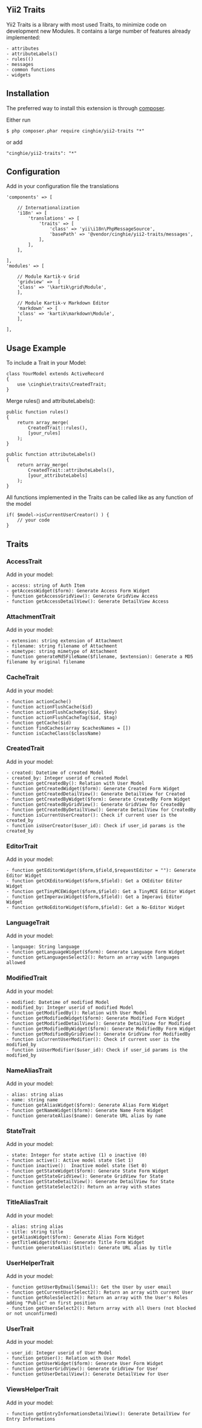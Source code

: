 Yii2 Traits
------------

Yii2 Traits is a library with most used Traits, to minimize code on development new Modules.
It contains a large number of features already implemented:

    - attributes
    - attributeLabels()
    - rules(()
    - messages
    - common functions
    - widgets

## Installation

The preferred way to install this extension is through [composer](http://getcomposer.org/download/).

Either run

```
$ php composer.phar require cinghie/yii2-traits "*"
```

or add

```
"cinghie/yii2-traits": "*"
```

## Configuration

Add in your configuration file the translations

```	
'components' => [ 

    // Internationalization
    'i18n' => [
        'translations' => [
            'traits' => [
                'class' => 'yii\i18n\PhpMessageSource',
                'basePath' => '@vendor/cinghie/yii2-traits/messages',
            ],
        ],
    ],
                   	
],
'modules' => [ 
    
    // Module Kartik-v Grid
    'gridview' =>  [
	'class' => '\kartik\grid\Module',
    ],

    // Module Kartik-v Markdown Editor
    'markdown' => [
	'class' => 'kartik\markdown\Module',
    ],
    
],
```

## Usage Example

To include a Trait in your Model:

```	
class YourModel extends ActiveRecord 
{
    use \cinghie\traits\CreatedTrait;
}
```

Merge rules() and attributeLabels():

```	
public function rules()
{
    return array_merge(
        CreatedTrait::rules(), 
        [your_rules]
    );
}    

public function attributeLabels()
{
    return array_merge(
        CreatedTrait::attributeLabels(), 
        [your_attributeLabels]
    );
}   
```

All functions implemented in the Traits can be called like as any function of the model

```
if( $model->isCurrentUserCreator() ) { 
    // your code
}    
```

## Traits

### AccessTrait

Add in your model: 

    - access: string of Auth Item
    - getAccessWidget($form): Generate Access Form Widget
    - function getAccessGridView(): Generate GridView Access
    - function getAccessDetailView(): Generate DetailView Access

### AttachmentTrait

Add in your model: 

    - extension: string extension of Attachment
    - filename: string filename of Attachment
    - mimetype: string mimetype of Attachment
    - function generateMd5FileName($filename, $extension): Generate a MD5 filename by original filename

### CacheTrait

Add in your model: 

    - function actionCache()
    - function actionFlushCache($id)
    - function actionFlushCacheKey($id, $key)
    - function actionFlushCacheTag($id, $tag)
    - function getCache($id)
    - function findCaches(array $cachesNames = [])
    - function isCacheClass($className)

### CreatedTrait

Add in your model: 

    - created: Datetime of created Model
    - created_by: Integer userid of created Model 
    - function getCreatedBy(): Relation with User Model
    - function getCreatedWidget($form): Generate Created Form Widget
    - function getCreatedDetailView(): Generate DetailView for Created
    - function getCreatedByWidget($form): Generate CreatedBy Form Widget
    - function getCreatedByGridView(): Generate GridView for CreatedBy
    - function getCreatedByDetailView(): Generate DetailView for CreatedBy
    - function isCurrentUserCreator(): Check if current user is the created_by
    - function isUserCreator($user_id): Check if user_id params is the created_by    
  
### EditorTrait

Add in your model: 

    - function getEditorWidget($form,$field,$requestEditor = ""): Generate Editor Widget
    - function getCKEditorWidget($form,$field): Get a CKEditor Editor Widget
    - function getTinyMCEWidget($form,$field): Get a TinyMCE Editor Widget
    - function getImperaviWidget($form,$field): Get a Imperavi Editor Widget
    - function getNoEditorWidget($form,$field): Get a No-Editor Widget
    
### LanguageTrait

Add in your model: 

    - language: String language
    - function getLanguageWidget($form): Generate Language Form Widget
    - function getLanguagesSelect2(): Return an array with languages allowed

### ModifiedTrait

Add in your model: 

    - modified: Datetime of modified Model
    - modified_by: Integer userid of modified Model 
    - function getModifiedBy(): Relation with User Model
    - function getModifiedWidget($form): Generate Modified Form Widget
    - function getModifiedDetailView(): Generate DetailView for Modified
    - function getModifiedByWidget($form): Generate ModifiedBy Form Widget
    - function getModifiedByGridView(): Generate GridView for ModifiedBy
    - function isCurrentUserModifier(): Check if current user is the modified_by
    - function isUserModifier($user_id): Check if user_id params is the modified_by

### NameAliasTrait

Add in your model: 

    - alias: string alias
    - name: string name  
    - function getAliasWidget($form): Generate Alias Form Widget
    - function getNameWidget($form): Generate Name Form Widget
    - function generateAlias($name): Generate URL alias by name
    
### StateTrait

Add in your model: 

    - state: Integer for state active (1) o inactive (0)
    - function active(): Active model state (Set 1)
    - function inactive():  Inactive model state (Set 0)
    - function getStateWidget($form): Generate State Form Widget
    - function getStateGridView(): Generate GridView for State
    - function getStateDetailView(): Generate DetailView for State
    - function getStateSelect2(): Return an array with states
    
### TitleAliasTrait

Add in your model: 

    - alias: string alias
    - title: string title  
    - getAliasWidget($form): Generate Alias Form Widget
    - getTitleWidget($form): Generate Title Form Widget
    - function generateAlias($title): Generate URL alias by title

### UserHelperTrait

Add in your model: 

    - function getUserByEmail($email): Get the User by user email
    - function getCurrentUserSelect2(): Return an array with current User
    - function getRolesSelect2(): Return an array with the User's Roles adding "Public" on first position
    - function getUsersSelect2(): Return array with all Users (not blocked or not unconfirmed)    
    
### UserTrait

Add in your model: 

    - user_id: Integer userid of User Model
    - function getUser(): Relation with User Model   
    - function getUserWidget($form): Generate User Form Widget
    - function getUserGridView(): Generate GridView for User
    - function getUserDetailView(): Generate DetailView for User
    
### ViewsHelperTrait

Add in your model: 

    - function getEntryInformationsDetailView(): Generate DetailView for Entry Informations
